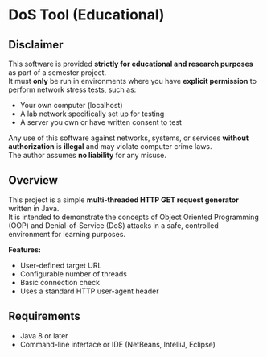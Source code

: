 # DoS Tool (Educational)

##  Disclaimer
This software is provided **strictly for educational and research purposes** as part of a semester project.  
It must **only** be run in environments where you have **explicit permission** to perform network stress tests, such as:
- Your own computer (localhost)
- A lab network specifically set up for testing
- A server you own or have written consent to test

Any use of this software against networks, systems, or services **without authorization** is **illegal** and may violate computer crime laws.  
The author assumes **no liability** for any misuse.

##  Overview
This project is a simple **multi-threaded HTTP GET request generator** written in Java.  
It is intended to demonstrate the concepts of Object Oriented Programming (OOP) and Denial-of-Service (DoS) attacks in a safe, controlled environment for learning purposes.

**Features:**
- User-defined target URL
- Configurable number of threads
- Basic connection check
- Uses a standard HTTP user-agent header

##  Requirements
- Java 8 or later
- Command-line interface or IDE (NetBeans, IntelliJ, Eclipse)


